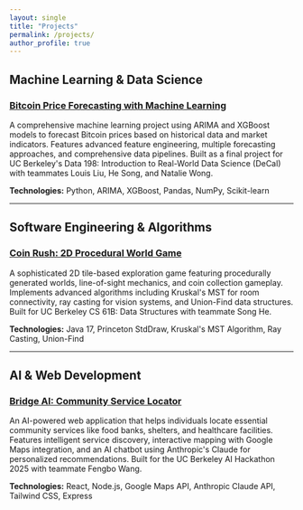 ```yaml
---
layout: single
title: "Projects"
permalink: /projects/
author_profile: true
---
```


## Machine Learning & Data Science

### [Bitcoin Price Forecasting with Machine Learning](https://github.com/minggangli1030/btc-forecasting-ml)
A comprehensive machine learning project using ARIMA and XGBoost models to forecast Bitcoin prices based on historical data and market indicators. Features advanced feature engineering, multiple forecasting approaches, and comprehensive data pipelines. Built as a final project for UC Berkeley's Data 198: Introduction to Real-World Data Science (DeCal) with teammates Louis Liu, He Song, and Natalie Wong.

**Technologies:** Python, ARIMA, XGBoost, Pandas, NumPy, Scikit-learn

---

## Software Engineering & Algorithms

### [Coin Rush: 2D Procedural World Game](https://github.com/minggangli1030/byow)
A sophisticated 2D tile-based exploration game featuring procedurally generated worlds, line-of-sight mechanics, and coin collection gameplay. Implements advanced algorithms including Kruskal's MST for room connectivity, ray casting for vision systems, and Union-Find data structures. Built for UC Berkeley CS 61B: Data Structures with teammate Song He.

**Technologies:** Java 17, Princeton StdDraw, Kruskal's MST Algorithm, Ray Casting, Union-Find

---

## AI & Web Development

### [Bridge AI: Community Service Locator](https://github.com/minggangli1030/bridge-hackathon-2025)
An AI-powered web application that helps individuals locate essential community services like food banks, shelters, and healthcare facilities. Features intelligent service discovery, interactive mapping with Google Maps integration, and an AI chatbot using Anthropic's Claude for personalized recommendations. Built for the UC Berkeley AI Hackathon 2025 with teammate Fengbo Wang.

**Technologies:** React, Node.js, Google Maps API, Anthropic Claude API, Tailwind CSS, Express